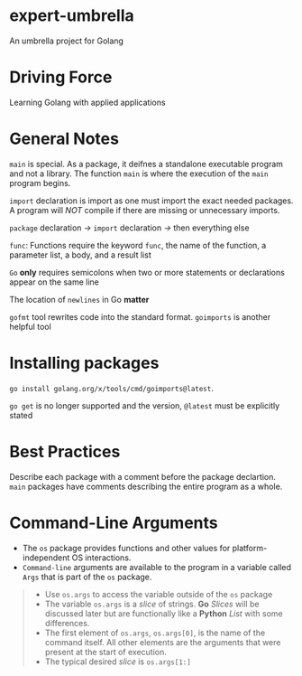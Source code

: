 # expert-umbrella
An umbrella project for Golang 

# Driving Force 
Learning Golang with applied applications 

# General Notes 
`main` is special. As a package, it deifnes a standalone executable program 
and not a library. The function `main` is where the execution of the `main` 
program begins. 

`import` declaration is import as one must import the exact needed packages. 
A program will *NOT* compile if there are missing or unnecessary imports. 

`package` declaration *->* `import` declaration *->* then everything else

`func`: Functions require the keyword `func`, the name of the function, a parameter list, 
a body, and a result list 

`Go` **only** requires semicolons when two or more statements or declarations appear on the same line 

The location of `newlines` in Go **matter**

`gofmt` tool rewrites code into the standard format. `goimports` is another helpful tool

# Installing packages 
`go install golang.org/x/tools/cmd/goimports@latest`.

`go get` is no longer supported and the version, `@latest` must be explicitly stated

# Best Practices
Describe each package with a comment before the package declartion.
`main` packages have comments describing the entire program as a whole. 

# Command-Line Arguments
- The `os` package provides functions and other values for platform-independent OS interactions. 
- `Command-line` arguments are available to the program in a variable called `Args` that is part of the `os` package.
>* Use `os.args` to access the variable outside of the `os` package 
>* The variable `os.args` is a _slice_ of strings. **Go** _Slices_ will be discussed later but are functionally like a **Python** _List_ with some differences.
>* The first element of `os.args`, `os.args[0]`, is the name of the command itself. All other elements are the arguments that were present at the start of execution. 
>* The typical desired _slice_ is `os.args[1:]`
